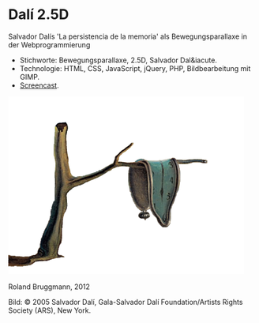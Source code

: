 # Dal&iacute; 2.5D
Salvador Dal&iacute;s 'La persistencia de la memoria' als Bewegungsparallaxe in der Webprogrammierung

- Stichworte: Bewegungsparallaxe, 2.5D, Salvador Dal&iacute.
- Technologie: HTML, CSS, JavaScript, jQuery, PHP, Bildbearbeitung mit GIMP.
- [Screencast](https://youtu.be/Vm-TyU2OPn4).

![Persistencia tree](images/persistencia_baum.png "Persistencia tree")

Roland Bruggmann, 2012

Bild: © 2005 Salvador Dalí, Gala-Salvador Dalí Foundation/Artists Rights Society (ARS), New York.
